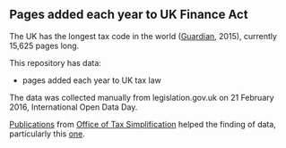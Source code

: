## Pages added each year to UK Finance Act

The UK has the longest tax code in the world ([Guardian](https://www.theguardian.com/commentisfree/2015/feb/13/britain-tax-code-17000-pages-long-dog-whistle-very-rich), 2015), currently 15,625 pages long.

This repository has data: 

- pages added each year to UK tax law

The data was collected manually from legislation.gov.uk on 21 February 2016, International Open Data Day.

[Publications](https://www.gov.uk/government/publications/tax-complexity-project) from [Office of
Tax Simplification](https://www.gov.uk/government/organisations/office-of-tax-simplification) helped the finding of data, particularly this [one](https://www.gov.uk/government/uploads/system/uploads/attachment_data/file/193496/ots_length_legislation_paper.pdf).